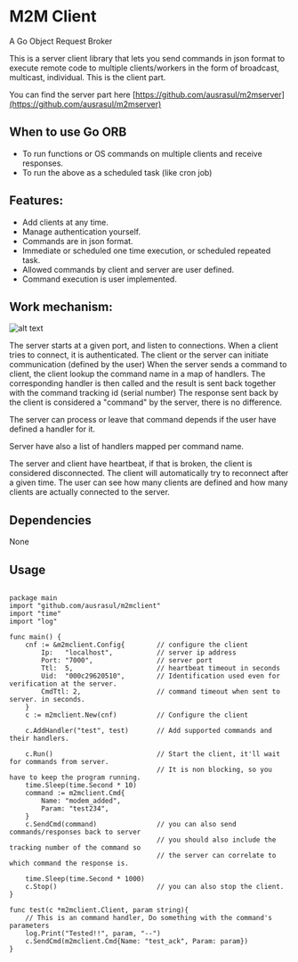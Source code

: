 # M2M Client

A Go Object Request Broker

This is a server client library that lets you send commands in json format to execute remote code
 to multiple clients/workers in the form of broadcast, multicast, individual.
This is the client part.

You can find the server part here [https://github.com/ausrasul/m2mserver](https://github.com/ausrasul/m2mserver)

## When to use Go ORB
- To run functions or OS commands on multiple clients and receive responses.
- To run the above as a scheduled task (like cron job)

## Features:
- Add clients at any time.
- Manage authentication yourself.
- Commands are in json format.
- Immediate or scheduled one time execution, or scheduled repeated task.
- Allowed commands by client and server are user defined.
- Command execution is user implemented.

## Work mechanism:

![alt text](https://github.com/ausrasul/m2mclient/blob/master/image.jpg?raw=true)

The server starts at a given port, and listen to connections.
When a client tries to connect, it is authenticated.
The client or the server can initiate communication (defined by the user)
When the server sends a command to client, the client lookup the command name in a map of handlers.
The corresponding handler is then called and the result is sent back together with the command tracking id (serial number)
The response sent back by the client is considered a "command" by the server, there is no difference.

The server can process or leave that command depends if the user have defined a handler for it.

Server have also a list of handlers mapped per command name.

The server and client have heartbeat, if that is broken, the client is considered disconnected.
The client will automatically try to reconnect after a given time.
The user can see how many clients are defined and how many clients are actually connected to the server.

## Dependencies
None

## Usage

```

package main
import "github.com/ausrasul/m2mclient"
import "time"
import "log"

func main() {
	cnf := &m2mclient.Config{        // configure the client
		Ip:   "localhost",           // server ip address
		Port: "7000",                // server port
		Ttl:  5,                     // heartbeat timeout in seconds
		Uid:  "000c29620510",        // Identification used even for verification at the server.
		CmdTtl: 2,                   // command timeout when sent to server. in seconds.
	}
	c := m2mclient.New(cnf)          // Configure the client

	c.AddHandler("test", test)       // Add supported commands and their handlers.

	c.Run()                          // Start the client, it'll wait for commands from server.
	                                 // It is non blocking, so you have to keep the program running.
	time.Sleep(time.Second * 10)
	command := m2mclient.Cmd{
		Name: "modem_added",
		Param: "test234",
	}
	c.SendCmd(command)               // you can also send commands/responses back to server
	                                 // you should also include the tracking number of the command so
									 // the server can correlate to which command the response is.

	time.Sleep(time.Second * 1000)
	c.Stop()                         // you can also stop the client.
}

func test(c *m2mclient.Client, param string){
	// This is an command handler, Do something with the command's parameters
	log.Print("Tested!!", param, "--")
	c.SendCmd(m2mclient.Cmd{Name: "test_ack", Param: param})
}




```
